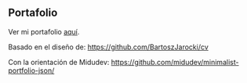 ## Portafolio
Ver mi portafolio [aquí](https://portafolio-json.vercel.app/).


Basado en el diseño de:
https://github.com/BartoszJarocki/cv

Con la orientación de Midudev:
https://github.com/midudev/minimalist-portfolio-json/

